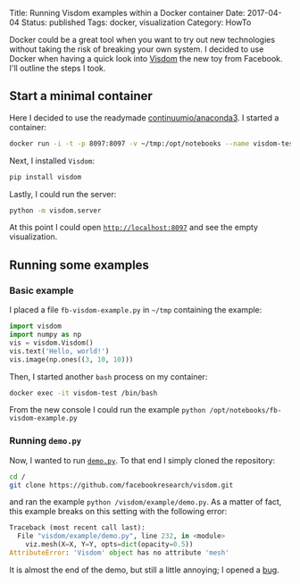 Title: Running Visdom examples within a Docker container
Date: 2017-04-04
Status: published
Tags: docker, visualization
Category: HowTo

Docker could be a great tool when you want to try out new technologies without taking the risk of breaking your own system.
I decided to use Docker when having a quick look into [Visdom](https://github.com/facebookresearch/visdom) the new toy from Facebook.
I'll outline the steps I took.

## Start a minimal container

Here I decided to use the readymade [continuumio/anaconda3](https://hub.docker.com/r/continuumio/anaconda3/).
I started a container:

```bash
docker run -i -t -p 8097:8097 -v ~/tmp:/opt/notebooks --name visdom-test continuumio/anaconda3 /bin/bash
```

Next, I installed `Visdom`:

```bash
pip install visdom
```

Lastly, I could run the server:

```bash
python -m visdom.server
```

At this point I could open [`http://localhost:8097`](http://localhost:8097) and see the empty visualization.

## Running some examples

### Basic example

I placed a file `fb-visdom-example.py` in `~/tmp` containing the example:

```python
import visdom
import numpy as np
vis = visdom.Visdom()
vis.text('Hello, world!')
vis.image(np.ones((3, 10, 10)))
```

Then, I started another `bash` process on my container:

```bash
docker exec -it visdom-test /bin/bash
```

From the new console I could run the example `python /opt/notebooks/fb-visdom-example.py`

### Running `demo.py`

Now, I wanted to run [`demo.py`](https://github.com/facebookresearch/visdom/blob/master/example/demo.py).
To that end I simply cloned the repository:

```bash
cd /
git clone https://github.com/facebookresearch/visdom.git
```

and ran the example `python /visdom/example/demo.py`.
As a matter of fact, this example breaks on this setting with the following error:

```python
Traceback (most recent call last):
  File "visdom/example/demo.py", line 232, in <module>
    viz.mesh(X=X, Y=Y, opts=dict(opacity=0.5))
AttributeError: 'Visdom' object has no attribute 'mesh'
```

It is almost the end of the demo, but still a little annoying; I opened a [bug](https://github.com/facebookresearch/visdom/issues/59).

